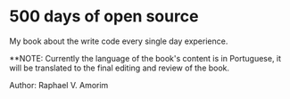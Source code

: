 # 500 days of open source 

My book about the write code every single day experience.

**NOTE: Currently the language of the book's content is in Portuguese, it will be translated to the final editing and review of the book.

Author: Raphael V. Amorim